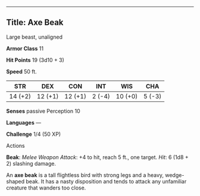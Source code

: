 -------------------------
Title: Axe Beak
-------------------------


Large beast, unaligned

**Armor Class** 11

**Hit Points** 19 (3d10 + 3)

**Speed** 50 ft.

| STR    | DEX     | CON     | INT     | WIS     | CHA
|---------| -------- |--------- |--------- |---------| --------
| 14 (+2)   | 12 (+1)   | 12 (+1)   | 2 (-4)   | 10 (+0)   | 5 (-3)

**Senses** passive Perception 10

**Languages** —

**Challenge** 1/4 (50 XP)


Actions

**Beak**: *Melee Weapon Attack*: +4 to hit, reach 5 ft., one target.
*Hit*: 6 (1d8 + 2) slashing damage.

An **axe beak** is a tall flightless bird with strong legs and a heavy,
wedge-shaped beak. It has a nasty disposition and tends to attack any
unfamiliar creature that wanders too close.

